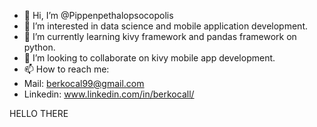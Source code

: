 - 👋 Hi, I’m @Pippenpethalopsocopolis
- 👀 I’m interested in data science and mobile application development.
- 🌱 I’m currently learning kivy framework and pandas framework on python.
- 💞️ I’m looking to collaborate on kivy mobile app development.
- 📫 How to reach me:
- Mail: berkocal99@gmail.com
- Linkedin: www.linkedin.com/in/berkocall/

HELLO THERE
